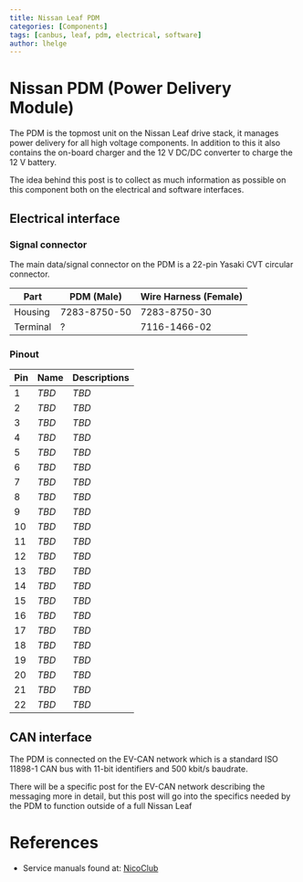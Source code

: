 ```yaml
---
title: Nissan Leaf PDM
categories: [Components]
tags: [canbus, leaf, pdm, electrical, software]
author: lhelge
---
```


# Nissan PDM (Power Delivery Module)
The PDM is the topmost unit on the Nissan Leaf drive stack, it manages power delivery for all high voltage components. In addition to this it also contains the on-board charger and the 12 V DC/DC converter to charge the 12 V battery.

The idea behind this post is to collect as much information as possible on this component both on the electrical and software interfaces.

## Electrical interface

### Signal connector
The main data/signal connector on the PDM is a 22-pin Yasaki CVT circular connector. 

Part | PDM (Male) | Wire Harness (Female)
--- | --- | --- 
Housing | 7283-8750-50 | 7283-8750-30
Terminal | ? | 7116-1466-02

### Pinout

Pin | Name     | Descriptions
--- | -------- | ---
1   | *TBD*    | *TBD*
2   | *TBD*    | *TBD*
3   | *TBD*    | *TBD*
4   | *TBD*    | *TBD*
5   | *TBD*    | *TBD*
6   | *TBD*    | *TBD*
7   | *TBD*    | *TBD*
8   | *TBD*    | *TBD*
9   | *TBD*    | *TBD*
10  | *TBD*    | *TBD*
11  | *TBD*    | *TBD*
12  | *TBD*    | *TBD*
13  | *TBD*    | *TBD*
14  | *TBD*    | *TBD*
15  | *TBD*    | *TBD*
16  | *TBD*    | *TBD*
17  | *TBD*    | *TBD*
18  | *TBD*    | *TBD*
19  | *TBD*    | *TBD*
20  | *TBD*    | *TBD*
21  | *TBD*    | *TBD*
22  | *TBD*    | *TBD*

## CAN interface
The PDM is connected on the EV-CAN network which is a standard ISO 11898-1 CAN bus with 11-bit identifiers and 500 kbit/s baudrate.

There will be a specific post for the EV-CAN network describing the messaging more in detail, but this post will go into the  specifics needed by the PDM to function outside of a full Nissan Leaf

# References
- Service manuals found at: [NicoClub](https://www.nicoclub.com/nissan-service-manuals)